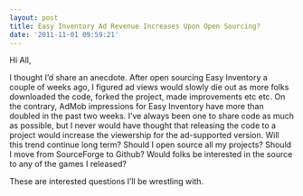 ```yaml
---
layout: post
title: Easy Inventory Ad Revenue Increases Upon Open Sourcing?
date: '2011-11-01 09:59:21'
---
```



Hi All,

I thought I’d share an anecdote. After open sourcing Easy Inventory a couple of weeks ago, I figured ad views would slowly die out as more folks downloaded the code, forked the project, made improvements etc etc. On the contrary, AdMob impressions for Easy Inventory have more than doubled in the past two weeks. I’ve always been one to share code as much as possible, but I never would have thought that releasing the code to a project would increase the viewership for the ad-supported version. Will this trend continue long term? Should I open source all my projects? Should I move from SourceForge to Github? Would folks be interested in the source to any of the games I released?

These are interested questions I’ll be wrestling with.


